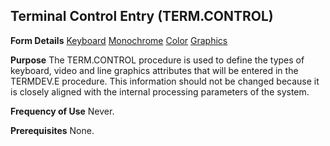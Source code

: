 ## Terminal Control Entry (TERM.CONTROL)
<PageHeader />

**Form Details**
[Keyboard](../TERM-CONTROL-1/README.md)
[Monochrome](../TERM-CONTROL-2/README.md)
[Color](../TERM-CONTROL-3/README.md)
[Graphics](../TERM-CONTROL-4/README.md)

**Purpose**
The TERM.CONTROL procedure is used to define the types of keyboard, video and
line graphics attributes that will be entered in the TERMDEV.E procedure. This
information should not be changed because it is closely aligned with the
internal processing parameters of the system.

**Frequency of Use**
Never.

**Prerequisites**
None.

<badge text= "Version 8.10.57 " vertical="middle" />

<PageFooter />
